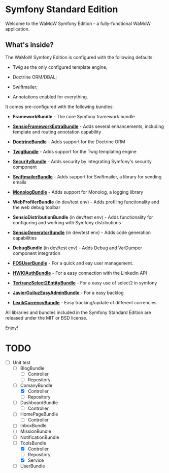 Symfony Standard Edition
========================

Welcome to the WaMoW Symfony Edition - a fully-functional WaMoW
application.

What's inside?
--------------

The WaMoW Symfony Edition is configured with the following defaults:

  * Twig as the only configured template engine;

  * Doctrine ORM/DBAL;

  * Swiftmailer;

  * Annotations enabled for everything.

It comes pre-configured with the following bundles:

  * **FrameworkBundle** - The core Symfony framework bundle

  * [**SensioFrameworkExtraBundle**][6] - Adds several enhancements, including
    template and routing annotation capability

  * [**DoctrineBundle**][7] - Adds support for the Doctrine ORM

  * [**TwigBundle**][8] - Adds support for the Twig templating engine

  * [**SecurityBundle**][9] - Adds security by integrating Symfony's security
    component

  * [**SwiftmailerBundle**][10] - Adds support for Swiftmailer, a library for
    sending emails

  * [**MonologBundle**][11] - Adds support for Monolog, a logging library

  * **WebProfilerBundle** (in dev/test env) - Adds profiling functionality and
    the web debug toolbar

  * **SensioDistributionBundle** (in dev/test env) - Adds functionality for
    configuring and working with Symfony distributions

  * [**SensioGeneratorBundle**][13] (in dev/test env) - Adds code generation
    capabilities

  * **DebugBundle** (in dev/test env) - Adds Debug and VarDumper component
    integration

  * [**FOSUserBundle**][14] - For a quick and eay user management.

  * [**HWIOAuthBundle**][15] - For a easy connection with the Linkedin API

  * [**TertranzSelect2EntityBundle**][16] - For a easy use of select2 in symfony

  * [**JavierGuiluzEasyAdminBundle**][17] - For a easy backlog

  * [**LexikCurrencyBundle**][18] - Easy tracking/update of different currencies

All libraries and bundles included in the Symfony Standard Edition are
released under the MIT or BSD license.

Enjoy!

# TODO 

- [ ] Unit test
  - [ ] BlogBundle
    - [ ] Controller
    - [ ] Repository
  - [ ] ComanyBundle
    - [x] Controller
    - [ ] Repository
  - [ ] DashboardBundle
    - [ ] Controller
  - [ ] HomePageBundle
    - [ ] Controller
  - [ ] InboxBundle
  - [ ] MissionBundle
  - [ ] NotificationBundle
  - [ ] ToolsBundle
    - [x] Controller
    - [ ] Repository
    - [x] Service
  - [ ] UserBundle

[1]:  https://symfony.com/doc/2.8/book/installation.html
[6]:  https://symfony.com/doc/current/bundles/SensioFrameworkExtraBundle/index.html
[7]:  https://symfony.com/doc/2.8/book/doctrine.html
[8]:  https://symfony.com/doc/2.8/book/templating.html
[9]:  https://symfony.com/doc/2.8/book/security.html
[10]: https://symfony.com/doc/2.8/cookbook/email.html
[11]: https://symfony.com/doc/2.8/cookbook/logging/monolog.html
[13]: https://symfony.com/doc/2.8/bundles/SensioGeneratorBundle/index.html
[14]: https://github.com/FriendsOfSymfony/FOSUserBundle
[15]: https://github.com/hwi/HWIOAuthBundle
[16]: https://github.com/tetranz/select2entity-bundle
[17]: https://www.google.de/search?q=easyadmin+github&oq=easyadmin+github&aqs=chrome..69i57j69i60.2258j0j4&sourceid=chrome&ie=UTF-8
[18]: https://github.com/lexik/LexikCurrencyBundle